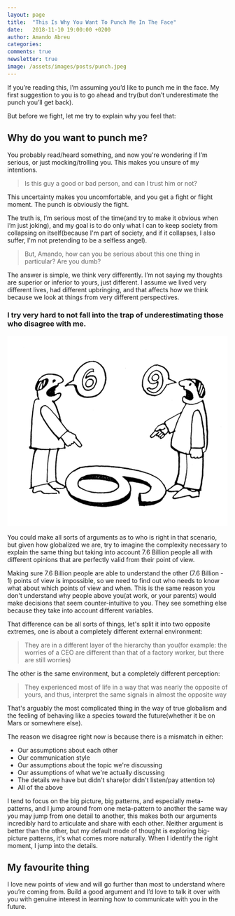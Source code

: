 ```yaml
---
layout: page
title:  "This Is Why You Want To Punch Me In The Face"
date:   2018-11-10 19:00:00 +0200
author: Amando Abreu
categories:
comments: true
newsletter: true
image: /assets/images/posts/punch.jpeg
---
```


If you’re reading this, I’m assuming you’d like to punch me in the face. My first suggestion to you is to go ahead and try(but don’t underestimate the punch you’ll get back).

But before we fight, let me try to explain why you feel that:

## Why do you want to punch me?

You probably read/heard something, and now you're wondering if I’m serious, or just mocking/trolling you. This makes you unsure of my intentions.

> Is this guy a good or bad person, and can I trust him or not?

This uncertainty makes you uncomfortable, and you get a fight or flight moment. The punch is obviously the fight.

The truth is, I’m serious most of the time(and try to make it obvious when I’m just joking), and my goal is to do only what I can to keep society from collapsing on itself(because I'm part of society, and if it collapses, I also suffer, I'm not pretending to be a selfless angel).

> But, Amando, how can you be serious about this one thing in particular? Are you dumb?

The answer is simple, we think very differently. I’m not saying my thoughts are superior or inferior to yours, just different. I assume we lived very different lives, had different upbringing, and that affects how we think because we look at things from very different perspectives.

### I try very hard to not fall into the trap of underestimating those who disagree with me.

![companyapp](/assets/images/posts/argument-photo-photography-meme-6-or-9.png "Company app")

You could make all sorts of arguments as to who is right in that scenario, but given how globalized we are, try to imagine the complexity necessary to explain the same thing but taking into account 7.6 Billion people all with different opinions that are perfectly valid from their point of view.

Making sure 7.6 Billion people are able to understand the other (7.6 Billion - 1) points of view is impossible, so we need to find out who needs to know what about which points of view and when. This is the same reason you don't understand why people above you(at work, or your parents) would make decisions that seem counter-intuitive to you. They see something else because they take into account different variables.

That difference can be all sorts of things, let's split it into two opposite extremes, one is about a completely different external environment:

> They are in a different layer of the hierarchy than you(for example: the worries of a CEO are different than that of a factory worker, but there are still worries)

The other is the same environment, but a completely different perception:

> They experienced most of life in a way that was nearly the opposite of yours, and thus, interpret the same signals in almost the opposite way

That's arguably the most complicated thing in the way of true globalism and the feeling of behaving like a species toward the future(whether it be on Mars or somewhere else).

The reason we disagree right now is because there is a mismatch in either:

- Our assumptions about each other
- Our communication style
- Our assumptions about the topic we're discussing
- Our assumptions of what we're actually discussing
- The details we have but didn't share(or didn't listen/pay attention to)
- All of the above

I tend to focus on the big picture, big patterns, and especially meta-patterns, and I jump around from one meta-pattern to another the same way you may jump from one detail to another, this makes both our arguments incredibly hard to articulate and share with each other. Neither argument is better than the other, but my default mode of thought is exploring big-picture patterns, it's what comes more naturally. When I identify the right moment, I jump into the details.


## My favourite thing

I love new points of view and will go further than most to understand where you’re coming from. Build a good argument and I’d love to talk it over with you with genuine interest in learning how to communicate with you in the future.

